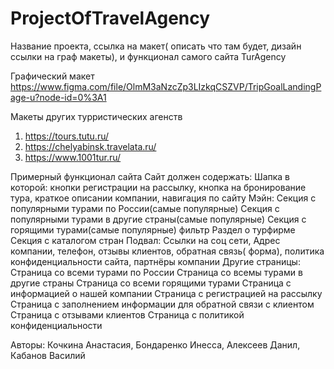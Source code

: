 # ProjectOfTravelAgency
Название проекта, ссылка на макет( описать что там будет, дизайн ссылки на граф макеты), и функционал самого сайта
TurAgency

Графический макет
https://www.figma.com/file/OlmM3aNzcZp3LIzkqCSZVP/TripGoalLandingPage-u?node-id=0%3A1

Макеты других турристических агенств
1) https://tours.tutu.ru/
2) https://chelyabinsk.travelata.ru/
3) https://www.1001tur.ru/

Примерный функционал сайта
Сайт должен содержать:
    Шапка в которой:
        кнопки регистрации на рассылку, кнопка на бронирование тура, краткое описании компании, навигация по сайту
    Мэйн:
        Секция с популярными турами по России(самые популярные)
        Секция с популярными турами в другие страны(самые популярные)
        Секция с горящими турами(самые популярные)
        фильтр
        Раздел о турфирме
        Секция с каталогом стран
    Подвал:
        Ссылки на соц сети, Адрес компании, телефон, отзывы клиентов, обратная связь( форма), политика конфиденциальности сайта, партнёры компании
Другие страницы:
    Страница со всеми турами по России
    Страница со всемы турами в другие страны
    Страница со всеми горящими турами
    Страница с информацией о нашей компании
    Страница с регистрацией на рассылку
    Страница с заполнением информации для обратной связи с клиентом
    Страница с отзывами клиентов
    Страница с политикой конфиденциальности

Авторы: 
Кочкина Анастасия, Бондаренко Инесса, Алексеев Данил, Кабанов Василий